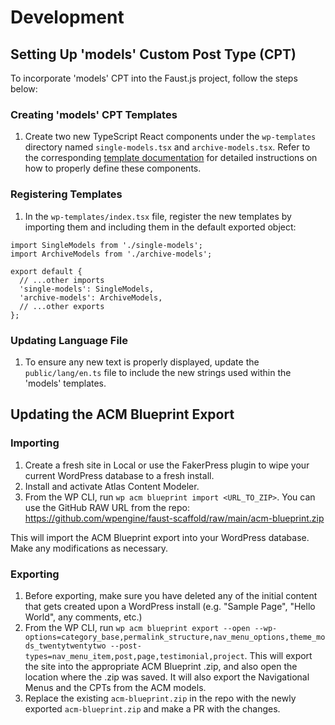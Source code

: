 # Development

## Setting Up 'models' Custom Post Type (CPT)

To incorporate 'models' CPT into the Faust.js project, follow the steps below:

### Creating 'models' CPT Templates

1. Create two new TypeScript React components under the `wp-templates` directory named `single-models.tsx` and `archive-models.tsx`. Refer to the corresponding [template documentation](https://faustjs.org/reference/template-system/) for detailed instructions on how to properly define these components.

### Registering Templates

1. In the `wp-templates/index.tsx` file, register the new templates by importing them and including them in the default exported object:

```tsx
import SingleModels from './single-models';
import ArchiveModels from './archive-models';

export default {
  // ...other imports
  'single-models': SingleModels,
  'archive-models': ArchiveModels,
  // ...other exports
};
```

### Updating Language File

1. To ensure any new text is properly displayed, update the `public/lang/en.ts` file to include the new strings used within the 'models' templates.

## Updating the ACM Blueprint Export

### Importing

1. Create a fresh site in Local or use the FakerPress plugin to wipe your current WordPress database to a fresh install.
2. Install and activate Atlas Content Modeler.
3. From the WP CLI, run `wp acm blueprint import <URL_TO_ZIP>`. You can use the GitHub RAW URL from the repo: https://github.com/wpengine/faust-scaffold/raw/main/acm-blueprint.zip

This will import the ACM Blueprint export into your WordPress database. Make any modifications as necessary.

### Exporting

1. Before exporting, make sure you have deleted any of the initial content that gets created upon a WordPress install (e.g. "Sample Page", "Hello World", any comments, etc.)
2. From the WP CLI, run `wp acm blueprint export --open --wp-options=category_base,permalink_structure,nav_menu_options,theme_mods_twentytwentytwo --post-types=nav_menu_item,post,page,testimonial,project`. This will export the site into the appropriate ACM Blueprint .zip, and also open the location where the .zip was saved. It will also export the Navigational Menus and the CPTs from the ACM models.
2. Replace the existing `acm-blueprint.zip` in the repo with the newly exported `acm-blueprint.zip` and make a PR with the changes.